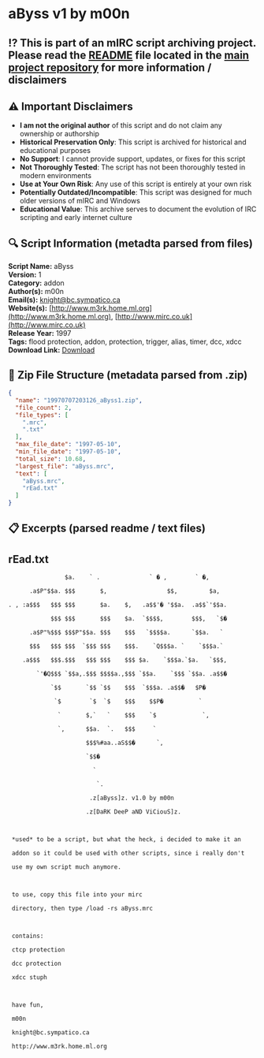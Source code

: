 # aByss v1 by m00n

## ⁉️ This is part of an mIRC script archiving project. Please read the [README](https://github.com/sorzkode/mirc_scripts_archive/blob/main/README.md) file located in the [main project repository](https://github.com/sorzkode/mirc_scripts_archive) for more information / disclaimers  

## ⚠️ Important Disclaimers

- **I am not the original author** of this script and do not claim any ownership or authorship
- **Historical Preservation Only**: This script is archived for historical and educational purposes
- **No Support**: I cannot provide support, updates, or fixes for this script
- **Not Thoroughly Tested**: The script has not been thoroughly tested in modern environments
- **Use at Your Own Risk**: Any use of this script is entirely at your own risk
- **Potentially Outdated/Incompatible**: This script was designed for much older versions of mIRC and Windows
- **Educational Value**: This archive serves to document the evolution of IRC scripting and early internet culture

## 🔍 Script Information (metadta parsed from files)

**Script Name:** aByss  
**Version:** 1  
**Category:** addon  
**Author(s):** m00n  
**Email(s):** <knight@bc.sympatico.ca>  
**Website(s):** [http://www.m3rk.home.ml.org](http://www.m3rk.home.ml.org), [http://www.mirc.co.uk](http://www.mirc.co.uk)  
**Release Year:** 1997  
**Tags:** flood protection, addon, protection, trigger, alias, timer, dcc, xdcc  
**Download Link:** [Download](https://github.com/sorzkode/mirc_scripts_archive/raw/main/hawkee.com/19970707203126_aByss1/19970707203126_aByss1.zip)  

## 📂 Zip File Structure (metadata parsed from .zip)

```json
{
  "name": "19970707203126_aByss1.zip",
  "file_count": 2,
  "file_types": [
    ".mrc",
    ".txt"
  ],
  "max_file_date": "1997-05-10",
  "min_file_date": "1997-05-10",
  "total_size": 10.68,
  "largest_file": "aByss.mrc",
  "text": [
    "aByss.mrc",
    "rEad.txt"
  ]
}
```

## 📋 Excerpts (parsed readme / text files)

## rEad.txt

```text
                $a.    ` .              ` � ,        ` �,
      .a$P"$$a. $$$       $,                 $$,         $a,
. , :a$$$   $$$ $$$       $a.    $,   .a$$'� '$$a.  .a$$`'$$a.
            $$$ $$$       $$$    $a.  `$$$$,        $$$,   `$�
      .a$P"%$$$ $$$P"$$a. $$$    $$$   `$$$$a.      `$$a.   `
      $$$   $$$ $$$  `$$$ $$$    $$$.    `Q$$$a. `    `$$$a.`
    .a$$$   $$$.$$$   $$$ $$$    $$$ $a.    `$$$a.`$a.   `$$$,
        `'�Q$$$ `$$a,.$$$ $$$$a.,$$$ `$$a.    `$$$ `$$a. .a$$�
            `$$       `$$ `$$    $$$  `$$$a. .a$$�   $P�  
             `$        `$  `$    $$$    $$P�          `
              `       $,`   `    $$$    `$             `,
              `,      $$a.  `.   $$$     `
                      $$$%#aa..aS$$�      `,
                      `$$�
                        `
                         `.
                       .z[aByss]z. v1.0 by m00n
                      .z[DaRK DeeP aND ViCiouS]z.

 *used* to be a script, but what the heck, i decided to make it an
 addon so it could be used with other scripts, since i really don't
 use my own script much anymore.

 to use, copy this file into your mirc
 directory, then type /load -rs aByss.mrc

 contains:
 ctcp protection
 dcc protection
 xdcc stuph

 have fun,
 m00n
 knight@bc.sympatico.ca
 http://www.m3rk.home.ml.org
```
